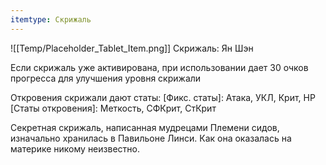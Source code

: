 ```yaml
---
itemtype: Скрижаль
---
```

![[Temp/Placeholder_Tablet_Item.png]]
Скрижаль: Ян Шэн

Если скрижаль уже активирована, при использовании дает 30 очков прогресса для улучшения уровня скрижали

Откровения скрижали дают статы:
[Фикс. статы]: Атака, УКЛ, Крит, HP
[Статы откровения]: Меткость, СФКрит, СтКрит

Секретная скрижаль, написанная мудрецами Племени сидов, изначально хранилась в Павильоне Линси. Как она оказалась на материке никому неизвестно.
